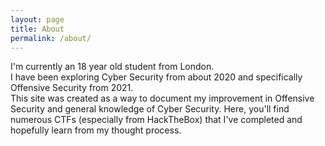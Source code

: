 ```yaml
---
layout: page
title: About
permalink: /about/
---
```


I'm currently an 18 year old student from London.  
I have been exploring Cyber Security from about 2020 and specifically Offensive Security from 2021.  
This site was created as a way to document my improvement in Offensive Security and general knowledge of Cyber Security. Here, you'll find numerous CTFs (especially from HackTheBox) that I've completed and hopefully learn from my thought process.





